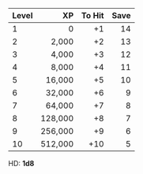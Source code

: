 | Level | XP  | To Hit | Save |
| ----- | --: | --: | ------: |
| 1 | 0 | +1 | 14 |
| 2 | 2,000 | +2 | 13 |
| 3 | 4,000 | +3 | 12 |
| 4 | 8,000 | +4 | 11 |
| 5 | 16,000 | +5 | 10 |
| 6 | 32,000 | +6 | 9 |
| 7 | 64,000 | +7 | 8 |
| 8 | 128,000 | +8 | 7 |
| 9 | 256,000 | +9 | 6 |
| 10 | 512,000 | +10 | 5 |

HD: **1d8**